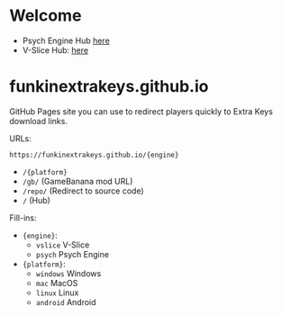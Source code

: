# Welcome
- Psych Engine Hub [here](https://funkinextrakeys.github.io/vslice)
- V-Slice Hub: [here](https://funkinextrakeys.github.io/psych)

# funkinextrakeys.github.io
GitHub Pages site you can use to redirect players quickly to Extra Keys download links.

URLs:

`https://funkinextrakeys.github.io/{engine}`
  - `/{platform}`
  - `/gb/` (GameBanana mod URL)
  - `/repo/` (Redirect to source code)
  - `/` (Hub)

Fill-ins:

- `{engine}`:
  - `vslice` V-Slice
  - `psych` Psych Engine
- `{platform}`:
  - `windows` Windows
  - `mac` MacOS
  - `linux` Linux
  - `android` Android
